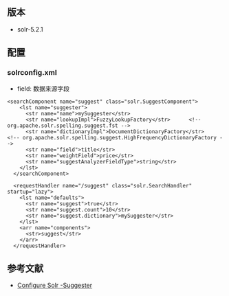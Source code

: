 ## 版本
* solr-5.2.1

## 配置
### solrconfig.xml
* field: 数据来源字段
```
<searchComponent name="suggest" class="solr.SuggestComponent">
    <lst name="suggester">
      <str name="name">mySuggester</str>
      <str name="lookupImpl">FuzzyLookupFactory</str>      <!-- org.apache.solr.spelling.suggest.fst -->
      <str name="dictionaryImpl">DocumentDictionaryFactory</str>     <!-- org.apache.solr.spelling.suggest.HighFrequencyDictionaryFactory -->
      <str name="field">title</str>
      <str name="weightField">price</str>
      <str name="suggestAnalyzerFieldType">string</str>
    </lst>
  </searchComponent>

  <requestHandler name="/suggest" class="solr.SearchHandler" startup="lazy">
    <lst name="defaults">
      <str name="suggest">true</str>
      <str name="suggest.count">10</str>
      <str name="suggest.dictionary">mySuggester</str>
    </lst>
    <arr name="components">
      <str>suggest</str>
    </arr>
  </requestHandler>
```

## 参考文献
* [Configure Solr -Suggester](http://romiawasthy.blogspot.hk/2014/06/configure-solr-suggester.html)
